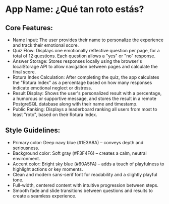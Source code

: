 # **App Name**: ¿Qué tan roto estás?

## Core Features:

- Name Input: The user provides their name to personalize the experience and track their emotional score.
- Quiz Flow: Displays one emotionally reflective question per page, for a total of 12 questions. Each question allows a "yes" or "no" response.
- Answer Storage: Stores responses locally using the browser's localStorage API to allow navigation between pages and calculate the final score.
- Rotura Index Calculation: After completing the quiz, the app calculates the "Rotura Index" as a percentage based on how many responses indicate emotional neglect or distress.
- Result Display: Shows the user's personalized result with a percentage, a humorous or supportive message, and stores the result in a remote PostgreSQL database along with their name and timestamp.
- Public Ranking: Displays a leaderboard ranking all users from most to least "roto", based on their Rotura Index.

## Style Guidelines:

- Primary color: Deep navy blue (#1E3A8A) – conveys depth and seriousness.
- Background color: Soft gray (#F3F4F6) – creates a calm, neutral environment.
- Accent color: Bright sky blue (#60A5FA) – adds a touch of playfulness to highlight actions or key moments.
- Clean and modern sans-serif font for readability and a slightly playful tone.
- Full-width, centered content with intuitive progression between steps.
- Smooth fade and slide transitions between questions and results to create a seamless experience.